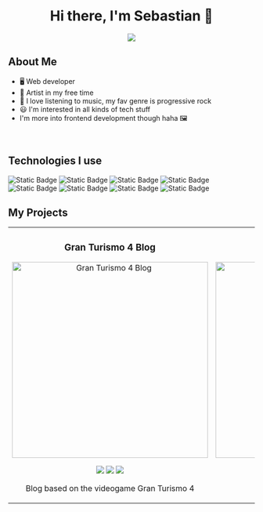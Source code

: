 <h1 align="center">Hi there, I'm Sebastian 👋</h1>

<p align="center">
  <img src="https://github.com/acevedoseba97/acevedoseba97/assets/117867239/733b9f17-e529-48af-bcc1-7ca008105236" />
</p>

## About Me

- 🖥️ Web developer
- 🎨 Artist in my free time
- 🎵 I love listening to music, my fav genre is progressive rock
- 😃 I'm interested in all kinds of tech stuff
- I'm more into frontend development though haha 🖼️
<br>

## Technologies I use

![Static Badge](https://img.shields.io/badge/HTML5-%23000?style=for-the-badge&logo=html5&logoColor=%23fff&labelColor=%23E34F26)
![Static Badge](https://img.shields.io/badge/CSS3-%23000?style=for-the-badge&logo=css3&logoColor=%23fff&labelColor=%231572B6)
![Static Badge](https://img.shields.io/badge/JavaScript-%23000?style=for-the-badge&logo=javascript&logoColor=%23fff&labelColor=%23F7DF1E)
![Static Badge](https://img.shields.io/badge/Git-%23000?style=for-the-badge&logo=git&logoColor=%23fff&labelColor=%23F05032)
![Static Badge](https://img.shields.io/badge/GitHub-%23000?style=for-the-badge&logo=github&logoColor=%23fff&labelColor=%23181717)
![Static Badge](https://img.shields.io/badge/React-%23000?style=for-the-badge&logo=react&logoColor=%23fff&labelColor=%2361DAFB)
![Static Badge](https://img.shields.io/badge/PHP-%23000?style=for-the-badge&logo=php&logoColor=%23fff&labelColor=%23777BB4)
![Static Badge](https://img.shields.io/badge/Visual%20Studio%20Code-%23000?style=for-the-badge&logo=visual-studio&logoColor=%23fff&labelColor=%23007ACC)

## My Projects

<table align="center">
<tr>
<td width="50%">
<h3 align="center">Gran Turismo 4 Blog</h3>
<div align="center">
<a href="https://github.com/acevedoseba97/gt4-blog"><img src="https://github.com/acevedoseba97/acevedoseba97/assets/117867239/52d5f477-ca32-43a0-a885-5767eb78afdd" width="400" alt="Gran Turismo 4 Blog"></a>

<p>
<img src="https://img.shields.io/badge/HTML5-%23000?style=for-the-badge&logo=html5&logoColor=%23fff&labelColor=%23E34F26">
  <img src="https://img.shields.io/badge/CSS3-%23000?style=for-the-badge&logo=css3&logoColor=%23fff&labelColor=%231572B6">
  <img src="https://img.shields.io/badge/JavaScript-%23000?style=for-the-badge&logo=javascript&logoColor=%23fff&labelColor=%23F7DF1E">
</p>
<p>Blog based on the videogame Gran Turismo 4</p>
</div>
                                                                                      
</td>

<td width="50%">
<h3 align="center">Second Project</h3>
<div align="center">
<a href="#" target="_blank"><img src="#" width="400" alt="Soon"></a>

<p>
<img src="https://img.shields.io/badge/HTML5-%23000?style=for-the-badge&logo=html5&logoColor=%23fff&labelColor=%23E34F26">
  <img src="https://img.shields.io/badge/CSS3-%23000?style=for-the-badge&logo=css3&logoColor=%23fff&labelColor=%231572B6">
  <img src="https://img.shields.io/badge/JavaScript-%23000?style=for-the-badge&logo=javascript&logoColor=%23fff&labelColor=%23F7DF1E">
</p>
<p>Soon to be added</p>
</div>
                                                                                      
</td>

</tr>
</table>                                                                                 
